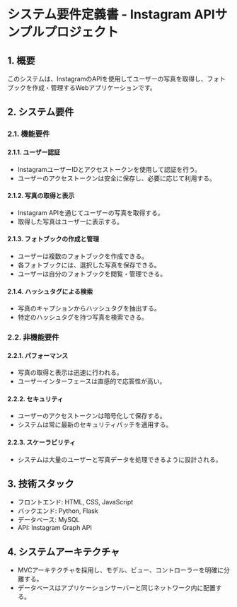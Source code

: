 # システム要件定義書 - Instagram APIサンプルプロジェクト

## 1. 概要
このシステムは、InstagramのAPIを使用してユーザーの写真を取得し、フォトブックを作成・管理するWebアプリケーションです。

## 2. システム要件

### 2.1. 機能要件

#### 2.1.1. ユーザー認証
- InstagramユーザーIDとアクセストークンを使用して認証を行う。
- ユーザーのアクセストークンは安全に保存し、必要に応じて利用する。

#### 2.1.2. 写真の取得と表示
- Instagram APIを通じてユーザーの写真を取得する。
- 取得した写真はユーザーに表示する。

#### 2.1.3. フォトブックの作成と管理
- ユーザーは複数のフォトブックを作成できる。
- 各フォトブックには、選択した写真を保存できる。
- ユーザーは自分のフォトブックを閲覧・管理できる。

#### 2.1.4. ハッシュタグによる検索
- 写真のキャプションからハッシュタグを抽出する。
- 特定のハッシュタグを持つ写真を検索できる。

### 2.2. 非機能要件

#### 2.2.1. パフォーマンス
- 写真の取得と表示は迅速に行われる。
- ユーザーインターフェースは直感的で応答性が高い。

#### 2.2.2. セキュリティ
- ユーザーのアクセストークンは暗号化して保存する。
- システムは常に最新のセキュリティパッチを適用する。

#### 2.2.3. スケーラビリティ
- システムは大量のユーザーと写真データを処理できるように設計される。

## 3. 技術スタック
- フロントエンド: HTML, CSS, JavaScript
- バックエンド: Python, Flask
- データベース: MySQL
- API: Instagram Graph API

## 4. システムアーキテクチャ
- MVCアーキテクチャを採用し、モデル、ビュー、コントローラーを明確に分離する。
- データベースはアプリケーションサーバーと同じネットワーク内に配置する。

